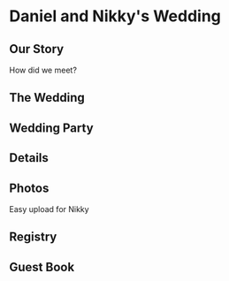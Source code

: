 # Daniel and Nikky's Wedding

## Our Story

How did we meet?

## The Wedding

## Wedding Party

## Details

## Photos

Easy upload for Nikky

## Registry

## Guest Book
